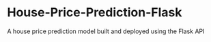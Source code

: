 # House-Price-Prediction-Flask
A house price prediction model built and deployed using the Flask API
